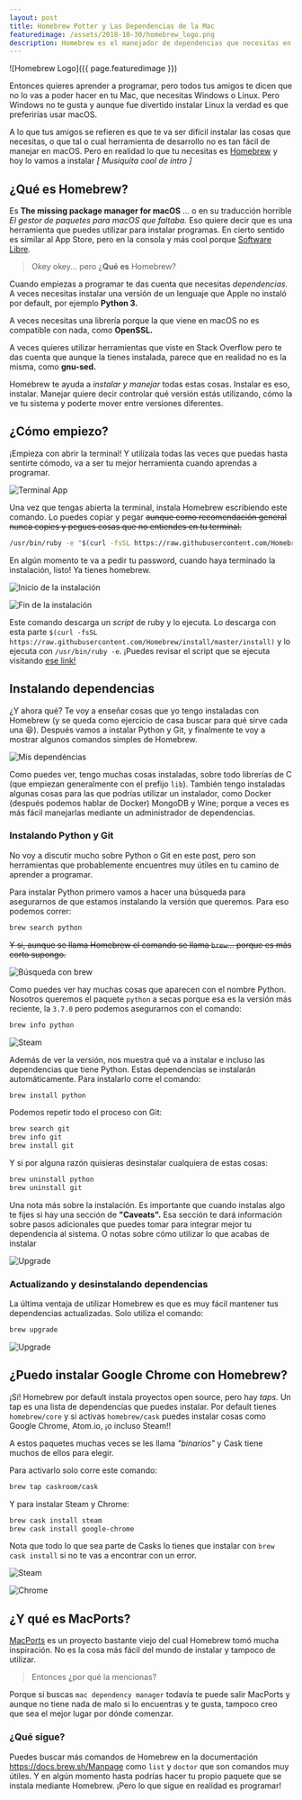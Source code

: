 ```yaml
---
layout: post
title: Homebrew Potter y Las Dependencias de la Mac
featuredimage: /assets/2018-10-30/homebrew_logo.png
description: Homebrew es el manejador de dependencias que necesitas en tu Mac. Hoy aprendemos a usarlo.
---
```


![Homebrew Logo]({{ page.featuredimage }})

Entonces quieres aprender a programar, pero todos tus amigos te dicen que no lo vas a poder hacer en tu Mac, que necesitas Windows o Linux. Pero Windows no te gusta y aunque fue divertido instalar Linux la verdad es que preferirías usar macOS.

<!--more-->

A lo que tus amigos se refieren es que te va ser difícil instalar las cosas que necesitas, o que tal o cual herramienta de desarrollo no es tan fácil de manejar en macOS. Pero en realidad lo que tu necesitas es [Homebrew](https://brew.sh/) y hoy lo vamos a instalar _[ Musiquita cool de intro ]_


## ¿Qué es Homebrew?

Es **The missing package manager for macOS** ... o en su traducción horrible _El gestor de paquetes para macOS que faltaba._ Eso quiere decir que es una herramienta que puedes utilizar para instalar programas. En cierto sentido es similar al App Store, pero en la consola y más cool porque [Software Libre](https://www.fsf.org/).

> Okey okey... pero ¿**Qué es** Homebrew?

Cuando empiezas a programar te das cuenta que necesitas _dependencias._ A veces necesitas instalar una versión de un lenguaje que Apple no instaló por default, por ejemplo **Python 3.**

A veces necesitas una librería porque la que viene en macOS no es compatible con nada, como **OpenSSL.**

A veces quieres utilizar herramientas que viste en Stack Overflow pero te das cuenta que aunque la tienes instalada, parece que en realidad no es la misma, como **gnu-sed.**

Homebrew te ayuda a _instalar y manejar_ todas estas cosas. Instalar es eso, instalar. Manejar quiere decir controlar qué versión estás utilizando, cómo la ve tu sistema y poderte mover entre versiones diferentes.


## ¿Cómo empiezo?

¡Empieza con abrir la terminal! Y utilízala todas las veces que puedas hasta sentirte cómodo, va a ser tu mejor herramienta cuando aprendas a programar.

![Terminal App](/assets/2018-10-30/terminal_app.png)

Una vez que tengas abierta la terminal, instala Homebrew escribiendo este comando. Lo puedes copiar y pegar ~~aunque como recomendación general nunca copies y pegues cosas que no entiendes en tu terminal.~~

```bash
/usr/bin/ruby -e "$(curl -fsSL https://raw.githubusercontent.com/Homebrew/install/master/install)"
```

En algún momento te va a pedir tu password, cuando haya terminado la instalación, listo! Ya tienes homebrew.

![Inicio de la instalación](/assets/2018-10-30/installing_1.png)

![Fin de la instalación](/assets/2018-10-30/installing_2.png)


Este comando descarga un _script_ de ruby y lo ejecuta. Lo descarga con esta parte `$(curl -fsSL https://raw.githubusercontent.com/Homebrew/install/master/install)` y lo ejecuta con `/usr/bin/ruby -e`. ¡Puedes revisar el script que se ejecuta visitando [ese link!](https://raw.githubusercontent.com/Homebrew/install/master/install)

## Instalando dependencias

¿Y ahora qué? Te voy a enseñar cosas que yo tengo instaladas con Homebrew (y se queda como ejercicio de casa buscar para qué sirve cada una :laughing:). Después vamos a instalar Python y Git, y finalmente te voy a mostrar algunos comandos simples de Homebrew.

![Mis dependéncias](/assets/2018-10-30/my_dependencies.png)

Como puedes ver, tengo muchas cosas instaladas, sobre todo librerías de C (que empiezan generalmente con el prefijo `lib`). También tengo instaladas algunas cosas para las que podrías utilizar un instalador, como Docker (después podemos hablar de Docker) MongoDB y Wine; porque a veces es más fácil manejarlas mediante un administrador de dependencias.

### Instalando Python y Git

No voy a discutir mucho sobre Python o Git en este post, pero son herramientas que probablemente encuentres muy útiles en tu camino de aprender a programar.

Para instalar Python primero vamos a hacer una búsqueda para asegurarnos de que estamos instalando la versión que queremos. Para eso podemos correr:

```bash
brew search python
```

~~Y si, aunque se llama Homebrew el comando se llama `brew`... porque es más corto supongo.~~

![Búsqueda con brew](/assets/2018-10-30/brew_search.png)

Como puedes ver hay muchas cosas que aparecen con el nombre Python. Nosotros queremos el paquete `python` a secas porque esa es la versión más reciente, la `3.7.0` pero podemos asegurarnos con el comando:

```bash
brew info python
```

![Steam](/assets/2018-10-30/python.png)

Además de ver la versión, nos muestra qué va a instalar e incluso las dependencias que tiene Python. Estas dependencias se instalarán automáticamente. Para instalarlo corre el comando:

```bash
brew install python
```

Podemos repetir todo el proceso con Git:

```bash
brew search git
brew info git
brew install git
```

Y si por alguna razón quisieras desinstalar cualquiera de estas cosas:

```bash
brew uninstall python
brew uninstall git
```

Una nota más sobre la instalación. Es importante que cuando instalas algo te fijes si hay una sección de **"Caveats".** Esa sección te dará información sobre pasos adicionales que puedes tomar para integrar mejor tu dependencia al sistema. O notas sobre cómo utilizar lo que acabas de instalar

![Upgrade](/assets/2018-10-30/caveats.png)

### Actualizando y desinstalando dependencias

La última ventaja de utilizar Homebrew es que es muy fácil mantener tus dependencias actualizadas. Solo utiliza el comando:

```bash
brew upgrade
```

![Upgrade](/assets/2018-10-30/upgrade.png)

## ¿Puedo instalar Google Chrome con Homebrew?

¡Sí! Homebrew por default instala proyectos open source, pero hay _taps._ Un tap es una lista de dependencias que puedes instalar. Por default tienes `homebrew/core` y si activas `homebrew/cask` puedes instalar cosas como Google Chrome, Atom.io, ¡o incluso Steam!!

A estos paquetes muchas veces se les llama _"binarios"_ y Cask tiene muchos de ellos para elegir.

Para activarlo solo corre este comando:

```bash
brew tap caskroom/cask
```

Y para instalar Steam y Chrome:

```bash
brew cask install steam
brew cask install google-chrome
```

Nota que todo lo que sea parte de Casks lo tienes que instalar con `brew cask install` si no te vas a encontrar con un error.

![Steam](/assets/2018-10-30/casks_1.png)


![Chrome](/assets/2018-10-30/casks_2.png)

## ¿Y qué es MacPorts?

[MacPorts](https://www.macports.org/) es un proyecto bastante viejo del cual Homebrew tomó mucha inspiración. No es la cosa más fácil del mundo de instalar y tampoco de utilizar.

> Entonces ¿por qué la mencionas?

Porque si buscas `mac dependency manager` todavía te puede salir MacPorts y aunque no tiene nada de malo si lo encuentras y te gusta, tampoco creo que sea el mejor lugar por dónde comenzar.

### ¿Qué sigue?

Puedes buscar más comandos de Homebrew en la documentación https://docs.brew.sh/Manpage como `list` y `doctor` que son comandos muy útiles. Y en algún momento hasta podrías hacer tu propio paquete que se instala mediante Homebrew. ¡Pero lo que sigue en realidad es programar!
